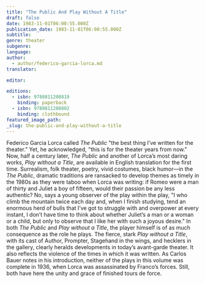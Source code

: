 ```yaml
---
title: "The Public And Play Without A Title"
draft: false
date: 1983-11-01T06:00:55.000Z
publication_date: 1983-11-01T06:00:55.000Z
subtitle:
genre: theater
subgenre:
language:
author:
  - author/federico-garcia-lorca.md
translator:

editor:

editions:
  - isbn: 9780811208819
    binding: paperback
  - isbn: 9780811208802
    binding: clothbound
featured_image_path:
_slug: the-public-and-play-without-a-title
---
```


Federico Garcia Lorca called _The Public_ "the best thing I’ve written for the theater." Yet, he acknowledged, "this is for the theater years from now." Now, half a century later, _The Public_ and another of Lorca’s most daring works, _Play without a Title_, are available in English translation for the first time. Surrealism, folk theater, poetry, vivid costumes, black humor––in the _The Public_, dramatic traditions are ransacked to develop themes as timely in the 1980s as they were taboo when Lorca was writing: if Romeo were a man of thirty and Juliet a boy of fifteen, would their passion be any less authentic? No, says a young observer of the play within the play, "I who climb the mountain twice each day and, when I finish studying, tend an enormous herd of bulls that I’ve got to struggle with and overpower at every instant, I don’t have time to think about whether Juliet’s a man or a woman or a child, but only to observe that I like her with such a joyous desire." In both _The Public_ and _Play without a Title_, the player himself is of as much consequence as the role he plays. The fierce, stark _Play without a Title_, with its cast of Author, Prompter, Stagehand in the wings, and hecklers in the gallery, clearly heralds developments in today’s avant-garde theater. It also reflects the violence of the times in which it was written. As Carlos Bauer notes in his introduction, neither of the plays in this volume was complete in 1936, when Lorca was assassinated by Franco’s forces. Still, both have here the unity and grace of finished tours de force.

